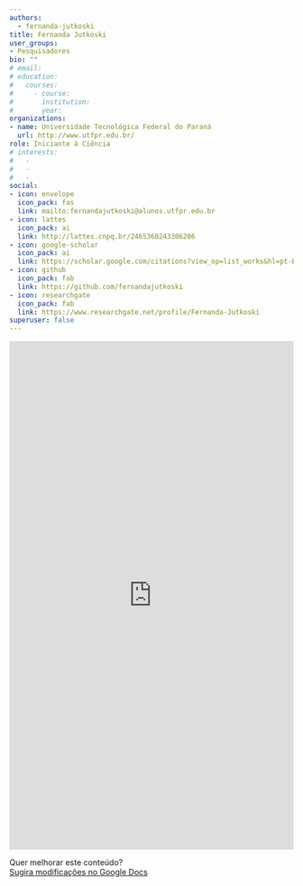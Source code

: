 ```yaml
---
authors:
  - fernanda-jutkoski
title: Fernanda Jutkoski
user_groups:
- Pesquisadores
bio: ""
# email: 
# education:
#   courses:
#     - course: 
#       institution: 
#       year: 
organizations:
- name: Universidade Tecnológica Federal do Paraná
  url: http://www.utfpr.edu.br/
role: Iniciante à Ciência
# interests:
#   - 
#   - 
#   - 
social:
- icon: envelope
  icon_pack: fas
  link: mailto:fernandajutkoski@alunos.utfpr.edu.br
- icon: lattes
  icon_pack: ai
  link: http://lattes.cnpq.br/2465360243306206
- icon: google-scholar
  icon_pack: ai
  link: https://scholar.google.com/citations?view_op=list_works&hl=pt-BR&authuser=2&user=dW97oUsAAAAJ&gmla=AOV7GLOOsdmPhJy6nspkube5p7JvUiPKH-l_AaYAV-9Br2teoKRcLiqmgP3eCS_cWUyEMCEs_YpyQEkVUSaVyEuyoP-NieZ4lM76Tzh1bBURwRQ01z_l1JPy1PnE5Q7EyBI
- icon: github
  icon_pack: fab
  link: https://github.com/fernandajutkoski
- icon: researchgate
  icon_pack: fab
  link: https://www.researchgate.net/profile/Fernanda-Jutkoski
superuser: false
---
```


<!-- HTML -->
<iframe frameborder="0" style="width: 100%; height: 900px" src="https://docs.google.com/document/d/e/2PACX-1vTceH4Dv34tby7mHo0w2Gi4HKyE4UDdj4TOyzOCgnvW2vpe3UI7exuM7ci9oKvc7Ym08p5wMvUlezBX/pub?embedded=true"></iframe>

<!-- HTML e Markdown -->
Quer melhorar este conteúdo?<br>
[<i class="fa fa-edit" aria-hidden="true"></i> Sugira modificações no Google Docs][edit]

[edit]: https://docs.google.com/document/d/1EhGgyrgeTVTteyHE5Bg49MgBvkTKOJWcGr2rPcOUF98/edit?usp=sharing
